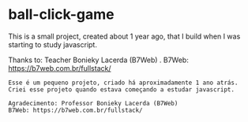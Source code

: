 # ball-click-game
This is a small project, created about 1 year ago, that I build when I was starting to study javascript.

Thanks to: Teacher Bonieky Lacerda (B7Web)
.
B7Web: https://b7web.com.br/fullstack/
~~~~
Esse é um pequeno projeto, criado há aproximadamente 1 ano atrás.
Criei esse projeto quando estava começando a estudar javascript.

Agradecimento: Professor Bonieky Lacerda (B7Web)
B7Web: https://b7web.com.br/fullstack/